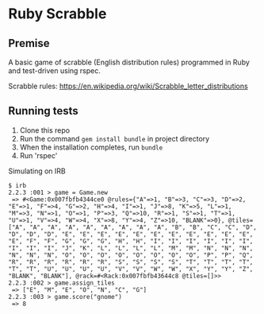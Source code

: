Ruby Scrabble
=================

Premise
---------
A basic game of scrabble (English distribution rules) programmed in Ruby and test-driven using rspec.

Scrabble rules: https://en.wikipedia.org/wiki/Scrabble_letter_distributions



Running tests
-------
1. Clone this repo
2. Run  the command `gem install bundle` in project directory
3. When the installation completes, run `bundle`
4. Run 'rspec'

Simulating on IRB

```
$ irb
2.2.3 :001 > game = Game.new
 => #<Game:0x007fbfb4344ce0 @rules={"A"=>1, "B"=>3, "C"=>3, "D"=>2, "E"=>1, "F"=>4, "G"=>2, "H"=>4, "I"=>1, "J"=>8, "K"=>5, "L"=>1, "M"=>3, "N"=>1, "O"=>1, "P"=>3, "Q"=>10, "R"=>1, "S"=>1, "T"=>1, "U"=>1, "V"=>4, "W"=>4, "X"=>8, "Y"=>4, "Z"=>10, "BLANK"=>0}, @tiles=["A", "A", "A", "A", "A", "A", "A", "A", "A", "B", "B", "C", "C", "D", "D", "D", "D", "E", "E", "E", "E", "E", "E", "E", "E", "E", "E", "E", "E", "F", "F", "G", "G", "G", "H", "H", "I", "I", "I", "I", "I", "I", "I", "I", "I", "J", "K", "L", "L", "L", "L", "M", "M", "N", "N", "N", "N", "N", "N", "O", "O", "O", "O", "O", "O", "O", "O", "P", "P", "Q", "R", "R", "R", "R", "R", "R", "S", "S", "S", "S", "T", "T", "T", "T", "T", "T", "U", "U", "U", "U", "V", "V", "W", "W", "X", "Y", "Y", "Z", "BLANK", "BLANK"], @rack=#<Rack:0x007fbfb43644c8 @tiles=[]>>
2.2.3 :002 > game.assign_tiles
 => ["E", "M", "E", "O", "N", "C", "G"]
2.2.3 :003 > game.score("gnome")
 => 8
```
